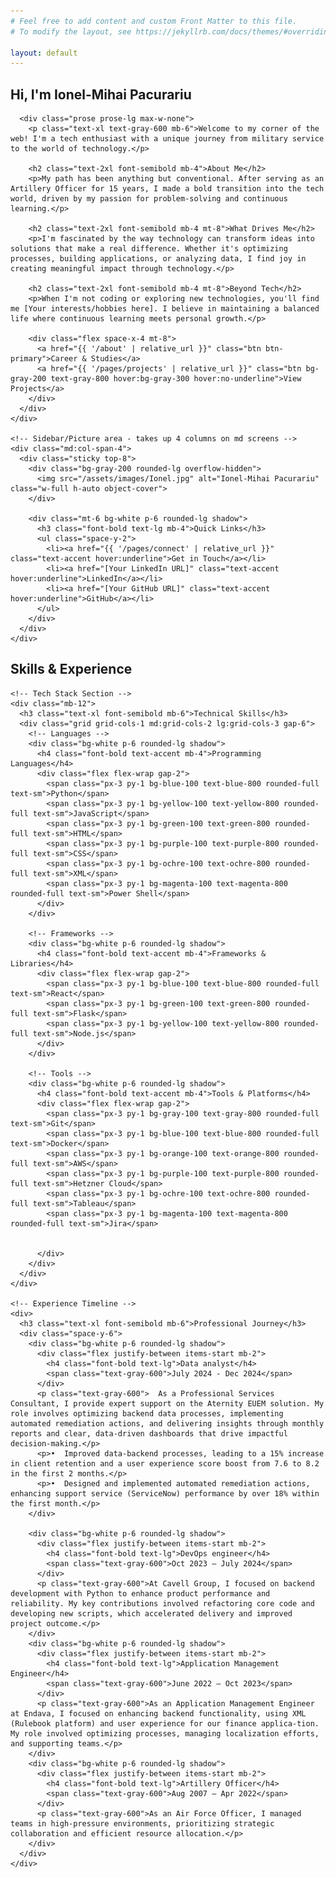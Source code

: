```yaml
---
# Feel free to add content and custom Front Matter to this file.
# To modify the layout, see https://jekyllrb.com/docs/themes/#overriding-theme-defaults

layout: default
---
```


<section class="py-16 md:py-24">
  <div class="grid grid-cols-1 md:grid-cols-12 gap-8 items-start">
    <!-- Main content area - takes up 8 columns on md screens -->
    <div class="md:col-span-8">
      <h1 class="text-4xl md:text-5xl font-bold text-primary mb-6">Hi, I'm <span class="text-accent">Ionel-Mihai Pacurariu</span></h1>
      
      <div class="prose prose-lg max-w-none">
        <p class="text-xl text-gray-600 mb-6">Welcome to my corner of the web! I'm a tech enthusiast with a unique journey from military service to the world of technology.</p>
        
        <h2 class="text-2xl font-semibold mb-4">About Me</h2>
        <p>My path has been anything but conventional. After serving as an Artillery Officer for 15 years, I made a bold transition into the tech world, driven by my passion for problem-solving and continuous learning.</p>
        
        <h2 class="text-2xl font-semibold mb-4 mt-8">What Drives Me</h2>
        <p>I'm fascinated by the way technology can transform ideas into solutions that make a real difference. Whether it's optimizing processes, building applications, or analyzing data, I find joy in creating meaningful impact through technology.</p>
        
        <h2 class="text-2xl font-semibold mb-4 mt-8">Beyond Tech</h2>
        <p>When I'm not coding or exploring new technologies, you'll find me [Your interests/hobbies here]. I believe in maintaining a balanced life where continuous learning meets personal growth.</p>
        
        <div class="flex space-x-4 mt-8">
          <a href="{{ '/about' | relative_url }}" class="btn btn-primary">Career & Studies</a>
          <a href="{{ '/pages/projects' | relative_url }}" class="btn bg-gray-200 text-gray-800 hover:bg-gray-300 hover:no-underline">View Projects</a>
        </div>
      </div>
    </div>
    
    <!-- Sidebar/Picture area - takes up 4 columns on md screens -->
    <div class="md:col-span-4">
      <div class="sticky top-8">
        <div class="bg-gray-200 rounded-lg overflow-hidden">
          <img src="/assets/images/Ionel.jpg" alt="Ionel-Mihai Pacurariu" class="w-full h-auto object-cover">
        </div>
        
        <div class="mt-6 bg-white p-6 rounded-lg shadow">
          <h3 class="font-bold text-lg mb-4">Quick Links</h3>
          <ul class="space-y-2">
            <li><a href="{{ '/pages/connect' | relative_url }}" class="text-accent hover:underline">Get in Touch</a></li>
            <li><a href="[Your LinkedIn URL]" class="text-accent hover:underline">LinkedIn</a></li>
            <li><a href="[Your GitHub URL]" class="text-accent hover:underline">GitHub</a></li>
          </ul>
        </div>
      </div>
    </div>
  </div>
</section>

<section class="py-12 bg-gray-100">
  <div class="container-custom">
    <h2 class="text-2xl font-bold mb-8 text-center">Skills & Experience</h2>
    
    <!-- Tech Stack Section -->
    <div class="mb-12">
      <h3 class="text-xl font-semibold mb-6">Technical Skills</h3>
      <div class="grid grid-cols-1 md:grid-cols-2 lg:grid-cols-3 gap-6">
        <!-- Languages -->
        <div class="bg-white p-6 rounded-lg shadow">
          <h4 class="font-bold text-accent mb-4">Programming Languages</h4>
          <div class="flex flex-wrap gap-2">
            <span class="px-3 py-1 bg-blue-100 text-blue-800 rounded-full text-sm">Python</span>
            <span class="px-3 py-1 bg-yellow-100 text-yellow-800 rounded-full text-sm">JavaScript</span>
            <span class="px-3 py-1 bg-green-100 text-green-800 rounded-full text-sm">HTML</span>
            <span class="px-3 py-1 bg-purple-100 text-purple-800 rounded-full text-sm">CSS</span>
            <span class="px-3 py-1 bg-ochre-100 text-ochre-800 rounded-full text-sm">XML</span>
            <span class="px-3 py-1 bg-magenta-100 text-magenta-800 rounded-full text-sm">Power Shell</span>
          </div>
        </div>
        
        <!-- Frameworks -->
        <div class="bg-white p-6 rounded-lg shadow">
          <h4 class="font-bold text-accent mb-4">Frameworks & Libraries</h4>
          <div class="flex flex-wrap gap-2">
            <span class="px-3 py-1 bg-blue-100 text-blue-800 rounded-full text-sm">React</span>
            <span class="px-3 py-1 bg-green-100 text-green-800 rounded-full text-sm">Flask</span>
            <span class="px-3 py-1 bg-yellow-100 text-yellow-800 rounded-full text-sm">Node.js</span>
          </div>
        </div>
        
        <!-- Tools -->
        <div class="bg-white p-6 rounded-lg shadow">
          <h4 class="font-bold text-accent mb-4">Tools & Platforms</h4>
          <div class="flex flex-wrap gap-2">
            <span class="px-3 py-1 bg-gray-100 text-gray-800 rounded-full text-sm">Git</span>
            <span class="px-3 py-1 bg-blue-100 text-blue-800 rounded-full text-sm">Docker</span>
            <span class="px-3 py-1 bg-orange-100 text-orange-800 rounded-full text-sm">AWS</span>
            <span class="px-3 py-1 bg-purple-100 text-purple-800 rounded-full text-sm">Hetzner Cloud</span>
            <span class="px-3 py-1 bg-ochre-100 text-ochre-800 rounded-full text-sm">Tableau</span>
            <span class="px-3 py-1 bg-magenta-100 text-magenta-800 rounded-full text-sm">Jira</span>


          </div>
        </div>
      </div>
    </div>
    
    <!-- Experience Timeline -->
    <div>
      <h3 class="text-xl font-semibold mb-6">Professional Journey</h3>
      <div class="space-y-6">
        <div class="bg-white p-6 rounded-lg shadow">
          <div class="flex justify-between items-start mb-2">
            <h4 class="font-bold text-lg">Data analyst</h4>
            <span class="text-gray-600">July 2024 - Dec 2024</span>
          </div>
          <p class="text-gray-600">  As a Professional Services Consultant, I provide expert support on the Aternity EUEM solution. My role involves optimizing backend data processes, implementing automated remediation actions, and delivering insights through monthly reports and clear, data-driven dashboards that drive impactful decision-making.</p>
          <p>•	Improved data-backend processes, leading to a 15% increase in client retention and a user experience score boost from 7.6 to 8.2 in the first 2 months.</p>
          <p>•	Designed and implemented automated remediation actions, enhancing support service (ServiceNow) performance by over 18% within the first month.</p>
        </div>
        
        <div class="bg-white p-6 rounded-lg shadow">
          <div class="flex justify-between items-start mb-2">
            <h4 class="font-bold text-lg">DevOps engineer</h4>
            <span class="text-gray-600">Oct 2023 – July 2024</span>
          </div>
          <p class="text-gray-600">At Cavell Group, I focused on backend development with Python to enhance product performance and reliability. My key contributions involved refactoring core code and developing new scripts, which accelerated delivery and improved project outcome.</p>
        </div>
        <div class="bg-white p-6 rounded-lg shadow">
          <div class="flex justify-between items-start mb-2">
            <h4 class="font-bold text-lg">Application Management Engineer</h4>
            <span class="text-gray-600">June 2022 – Oct 2023</span>
          </div>
          <p class="text-gray-600">As an Application Management Engineer at Endava, I focused on enhancing backend functionality, using XML (Rulebook platform) and user experience for our finance applica-tion. My role involved optimizing processes, managing localization efforts, and supporting teams.</p>
        </div>
        <div class="bg-white p-6 rounded-lg shadow">
          <div class="flex justify-between items-start mb-2">
            <h4 class="font-bold text-lg">Artillery Officer</h4>
            <span class="text-gray-600">Aug 2007 – Apr 2022</span>
          </div>
          <p class="text-gray-600">As an Air Force Officer, I managed teams in high-pressure environments, prioritizing strategic collaboration and efficient resource allocation.</p>
        </div>
      </div>
    </div>
  </div>
</section>
